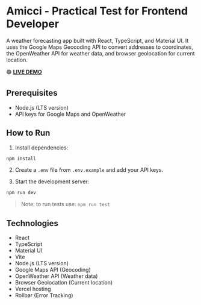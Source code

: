 # Amicci - Practical Test for Frontend Developer

A weather forecasting app built with React, TypeScript, and Material UI. It uses the Google Maps Geocoding API to convert addresses to coordinates, the OpenWeather API for weather data, and browser geolocation for current location.

🟢 **[LIVE DEMO](https://teste-frontend-amicci.vercel.app/)**

## Prerequisites

- Node.js (LTS version)
- API keys for Google Maps and OpenWeather

## How to Run

1. Install dependencies:

```bash
npm install
```

2. Create a `.env` file from `.env.example` and add your API keys.

3. Start the development server:

```bash
npm run dev
```

> Note: to run tests use: `npm run test`

## Technologies

- React
- TypeScript
- Material UI
- Vite
- Node.js (LTS version)
- Google Maps API (Geocoding)
- OpenWeather API (Weather data)
- Browser Geolocation (Current location)
- Vercel hosting
- Rollbar (Error Tracking)
